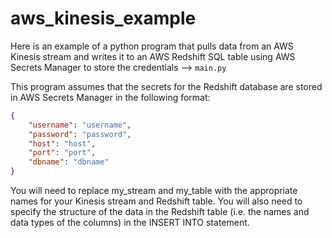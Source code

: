 # aws_kinesis_example

Here is an example of a python program that pulls data from an AWS Kinesis stream and writes it to an AWS Redshift SQL table using AWS Secrets Manager to store the credentials --> `main.py`

This program assumes that the secrets for the Redshift database are stored in AWS Secrets Manager in the following format:

```json
{
    "username": "username",
    "password": "password",
    "host": "host",
    "port": "port",
    "dbname": "dbname"
}
```

You will need to replace my_stream and my_table with the appropriate names for your Kinesis stream and Redshift table. You will also need to specify the structure of the data in the Redshift table (i.e. the names and data types of the columns) in the INSERT INTO statement.
